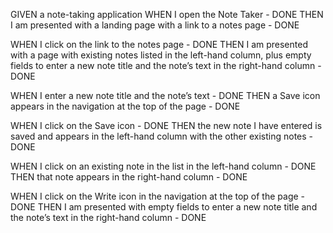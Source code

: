 GIVEN a note-taking application
WHEN I open the Note Taker - DONE
THEN I am presented with a landing page with a link to a notes page - DONE

WHEN I click on the link to the notes page - DONE
THEN I am presented with a page with existing notes listed in the left-hand column, plus empty fields to enter a new note title and the note’s text in the right-hand column - DONE

WHEN I enter a new note title and the note’s text - DONE
THEN a Save icon appears in the navigation at the top of the page - DONE

WHEN I click on the Save icon - DONE
THEN the new note I have entered is saved and appears in the left-hand column with the other existing notes - DONE

WHEN I click on an existing note in the list in the left-hand column - DONE
THEN that note appears in the right-hand column - DONE

WHEN I click on the Write icon in the navigation at the top of the page - DONE
THEN I am presented with empty fields to enter a new note title and the note’s text in the right-hand column - DONE
